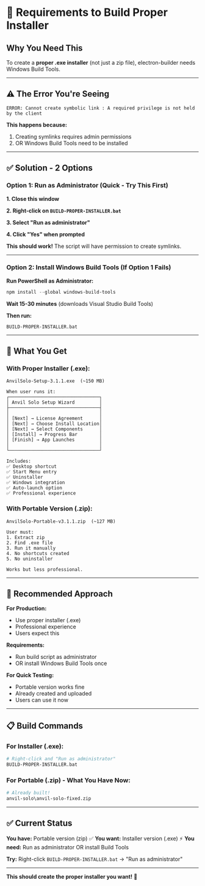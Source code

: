 # 🔧 Requirements to Build Proper Installer

## Why You Need This

To create a **proper .exe installer** (not just a zip file), electron-builder needs Windows Build Tools.

---

## ⚠️ The Error You're Seeing

```
ERROR: Cannot create symbolic link : A required privilege is not held by the client
```

**This happens because:**
1. Creating symlinks requires admin permissions
2. OR Windows Build Tools need to be installed

---

## ✅ Solution - 2 Options

### **Option 1: Run as Administrator** (Quick - Try This First)

**1. Close this window**

**2. Right-click on `BUILD-PROPER-INSTALLER.bat`**

**3. Select "Run as administrator"**

**4. Click "Yes" when prompted**

**This should work!** The script will have permission to create symlinks.

---

### **Option 2: Install Windows Build Tools** (If Option 1 Fails)

**Run PowerShell as Administrator:**

```powershell
npm install --global windows-build-tools
```

**Wait 15-30 minutes** (downloads Visual Studio Build Tools)

**Then run:**
```
BUILD-PROPER-INSTALLER.bat
```

---

## 🎯 What You Get

### **With Proper Installer (.exe):**

```
AnvilSolo-Setup-3.1.1.exe  (~150 MB)

When user runs it:
┌─────────────────────────────────┐
│ Anvil Solo Setup Wizard         │
├─────────────────────────────────┤
│                                 │
│ [Next] → License Agreement      │
│ [Next] → Choose Install Location│
│ [Next] → Select Components      │
│ [Install] → Progress Bar        │
│ [Finish] → App Launches         │
│                                 │
└─────────────────────────────────┘

Includes:
✅ Desktop shortcut
✅ Start Menu entry  
✅ Uninstaller
✅ Windows integration
✅ Auto-launch option
✅ Professional experience
```

### **With Portable Version (.zip):**

```
AnvilSolo-Portable-v3.1.1.zip  (~127 MB)

User must:
1. Extract zip
2. Find .exe file
3. Run it manually
4. No shortcuts created
5. No uninstaller

Works but less professional.
```

---

## 🚀 Recommended Approach

**For Production:**
- Use proper installer (.exe)
- Professional experience
- Users expect this

**Requirements:**
- Run build script as administrator
- OR install Windows Build Tools once

**For Quick Testing:**
- Portable version works fine
- Already created and uploaded
- Users can use it now

---

## 📋 Build Commands

### **For Installer (.exe):**
```bash
# Right-click and "Run as administrator"
BUILD-PROPER-INSTALLER.bat
```

### **For Portable (.zip) - What You Have Now:**
```bash
# Already built!
anvil-solo\anvil-solo-fixed.zip
```

---

## ✅ Current Status

**You have:** Portable version (zip) ✅
**You want:** Installer version (.exe) ⚡
**You need:** Run as administrator OR install Build Tools

**Try:** Right-click `BUILD-PROPER-INSTALLER.bat` → "Run as administrator"

---

**This should create the proper installer you want!** 🚀

